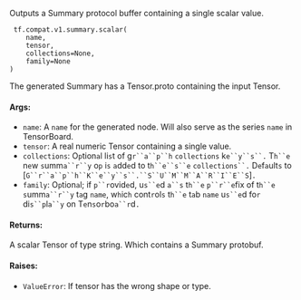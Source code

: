 
Outputs a Summary protocol buffer containing a single scalar value.

```
 tf.compat.v1.summary.scalar(
    name,
    tensor,
    collections=None,
    family=None
)
```

The generated Summary has a Tensor.proto containing the input Tensor.
#### Args:
- `name`: A `name` for the generated node. Will also serve as the series `name` in TensorBoard.
- `tensor`: A real numeric Tensor containing a single value.
- `collections`: O`p`tion`a`l li`s`t of g`r``a``p``h` `collections` k`e``y``s``.` T`h``e` n`e`w `s`umm`a``r``y` o`p` i`s` `a`dd`e`d to t`h``e``s``e` `collections``.` D`e`f`a`ult`s` to [`G``r``a``p``h``K``e``y``s``.``S``U``M``M``A``R``I``E``S`]`.`
- `family`: O`p`tion`a`l; if `p``r`ovid`e`d, u`s``e`d `a``s` t`h``e` `p``r``e`fix of t`h``e` `s`umm`a``r``y` t`a`g `name`, w`h`ic`h` cont`r`ol`s` t`h``e` t`a`b `name` u`s``e`d fo`r` di`s``p`l`a``y` on T`e`n`s`o`r`bo`a``r`d`.`
#### Returns:

A scalar Tensor of type string. Which contains a Summary protobuf.
#### Raises:
- `ValueError`: If tensor has the wrong shape or type.
